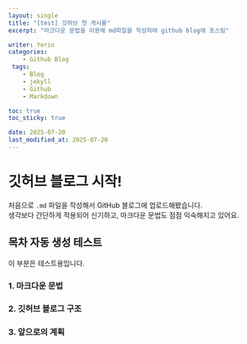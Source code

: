 ```yaml
---
layout: single
title: "[test] 깃허브 첫 게시물"
excerpt: "마크다운 문법을 이용해 md파일을 작성하여 github blog에 포스팅"

writer: Yerin
categories:
    - Github Blog
 tags:
    - Blog
    - jekyll
    - Github
    - Markdown

toc: true
toc_sticky: true

date: 2025-07-20
last_modified_at: 2025-07-20
---
```


# 깃허브 블로그 시작!

처음으로 `.md` 파일을 작성해서 GitHub 블로그에 업로드해봤습니다.  
생각보다 간단하게 적용되어 신기하고, 마크다운 문법도 점점 익숙해지고 있어요.

## 목차 자동 생성 테스트

이 부분은 테스트용입니다.

### 1. 마크다운 문법

### 2. 깃허브 블로그 구조

### 3. 앞으로의 계획
